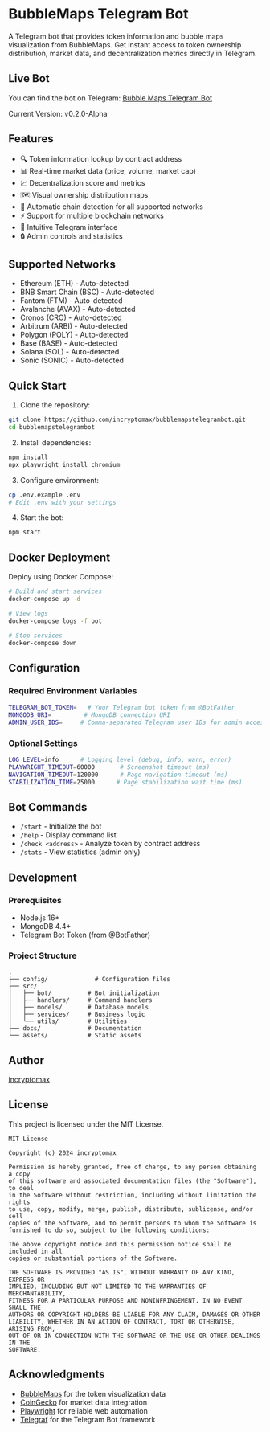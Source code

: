 # BubbleMaps Telegram Bot

A Telegram bot that provides token information and bubble maps visualization from BubbleMaps. Get instant access to token ownership distribution, market data, and decentralization metrics directly in Telegram.

## Live Bot

You can find the bot on Telegram: [Bubble Maps Telegram Bot](https://t.me/bubblemapstelegrambot)

Current Version: v0.2.0-Alpha

## Features

- 🔍 Token information lookup by contract address
- 📊 Real-time market data (price, volume, market cap)
- 📈 Decentralization score and metrics
- 🗺️ Visual ownership distribution maps
- 🔄 Automatic chain detection for all supported networks
- ⚡ Support for multiple blockchain networks
- 📱 Intuitive Telegram interface
- 🔒 Admin controls and statistics

## Supported Networks

- Ethereum (ETH) - Auto-detected
- BNB Smart Chain (BSC) - Auto-detected
- Fantom (FTM) - Auto-detected
- Avalanche (AVAX) - Auto-detected
- Cronos (CRO) - Auto-detected
- Arbitrum (ARBI) - Auto-detected
- Polygon (POLY) - Auto-detected
- Base (BASE) - Auto-detected
- Solana (SOL) - Auto-detected
- Sonic (SONIC) - Auto-detected

## Quick Start

1. Clone the repository:
```bash
git clone https://github.com/incryptomax/bubblemapstelegrambot.git
cd bubblemapstelegrambot
```

2. Install dependencies:
```bash
npm install
npx playwright install chromium
```

3. Configure environment:
```bash
cp .env.example .env
# Edit .env with your settings
```

4. Start the bot:
```bash
npm start
```

## Docker Deployment

Deploy using Docker Compose:

```bash
# Build and start services
docker-compose up -d

# View logs
docker-compose logs -f bot

# Stop services
docker-compose down
```

## Configuration

### Required Environment Variables

```bash
TELEGRAM_BOT_TOKEN=   # Your Telegram bot token from @BotFather
MONGODB_URI=         # MongoDB connection URI
ADMIN_USER_IDS=     # Comma-separated Telegram user IDs for admin access
```

### Optional Settings

```bash
LOG_LEVEL=info      # Logging level (debug, info, warn, error)
PLAYWRIGHT_TIMEOUT=60000       # Screenshot timeout (ms)
NAVIGATION_TIMEOUT=120000      # Page navigation timeout (ms)
STABILIZATION_TIME=25000      # Page stabilization wait time (ms)
```

## Bot Commands

- `/start` - Initialize the bot
- `/help` - Display command list
- `/check <address>` - Analyze token by contract address
- `/stats` - View statistics (admin only)

## Development

### Prerequisites

- Node.js 16+
- MongoDB 4.4+
- Telegram Bot Token (from @BotFather)

### Project Structure

```
.
├── config/             # Configuration files
├── src/
│   ├── bot/          # Bot initialization
│   ├── handlers/     # Command handlers
│   ├── models/       # Database models
│   ├── services/     # Business logic
│   └── utils/        # Utilities
├── docs/             # Documentation
└── assets/           # Static assets
```

## Author

[incryptomax](https://github.com/incryptomax)

## License

This project is licensed under the MIT License.

```
MIT License

Copyright (c) 2024 incryptomax

Permission is hereby granted, free of charge, to any person obtaining a copy
of this software and associated documentation files (the "Software"), to deal
in the Software without restriction, including without limitation the rights
to use, copy, modify, merge, publish, distribute, sublicense, and/or sell
copies of the Software, and to permit persons to whom the Software is
furnished to do so, subject to the following conditions:

The above copyright notice and this permission notice shall be included in all
copies or substantial portions of the Software.

THE SOFTWARE IS PROVIDED "AS IS", WITHOUT WARRANTY OF ANY KIND, EXPRESS OR
IMPLIED, INCLUDING BUT NOT LIMITED TO THE WARRANTIES OF MERCHANTABILITY,
FITNESS FOR A PARTICULAR PURPOSE AND NONINFRINGEMENT. IN NO EVENT SHALL THE
AUTHORS OR COPYRIGHT HOLDERS BE LIABLE FOR ANY CLAIM, DAMAGES OR OTHER
LIABILITY, WHETHER IN AN ACTION OF CONTRACT, TORT OR OTHERWISE, ARISING FROM,
OUT OF OR IN CONNECTION WITH THE SOFTWARE OR THE USE OR OTHER DEALINGS IN THE
SOFTWARE.
```

## Acknowledgments

- [BubbleMaps](https://app.bubblemaps.io/) for the token visualization data
- [CoinGecko](https://www.coingecko.com/) for market data integration
- [Playwright](https://playwright.dev/) for reliable web automation
- [Telegraf](https://telegraf.js.org/) for the Telegram Bot framework